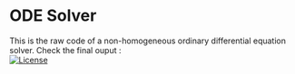 # ODE Solver
This is the raw code of a non-homogeneous ordinary differential equation solver. Check the final ouput :  
[![License](https://github.com/heytamjid/mathproject/tree/master/mathproject)](LICENSE)
